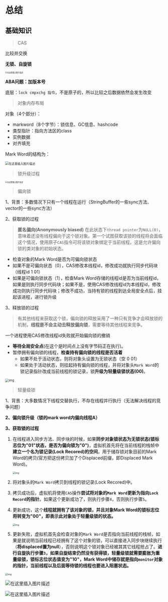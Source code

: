 # 总结

## 基础知识

> CAS

比较并交换 

**无锁、自旋锁**

<img src="https://img-blog.csdnimg.cn/20210419103853218.png?x-oss-process=image/watermark,type_ZmFuZ3poZW5naGVpdGk,shadow_10,text_aHR0cHM6Ly9ibG9nLmNzZG4ubmV0L3FxXzQ1NjUwODk5,size_16,color_FFFFFF,t_70" alt="在这里插入图片描述" style="zoom:40%;" />

**ABA问题：加版本号**

底层：`lock cmpxchg 指令`，不是原子的，所以比较之后数据依然会发生改变

> 对象内存布局

对象（4个部分）：

- markword（8个字节）：锁信息、GC信息、hashcode
- 类型指针：指向方法区的class
- 实例数据
- 对齐填充

Mark Word的结构为：

<img src="https://img-blog.csdnimg.cn/20210328172012240.png?x-oss-process=image/watermark,type_ZmFuZ3poZW5naGVpdGk,shadow_10,text_aHR0cHM6Ly9ibG9nLmNzZG4ubmV0L3FxXzQ1NjUwODk5,size_16,color_FFFFFF,t_70" alt="在这里插入图片描述" style="zoom:67%;" />





> 锁升级过程

<img src="https://img-blog.csdnimg.cn/20210419112014540.png?x-oss-process=image/watermark,type_ZmFuZ3poZW5naGVpdGk,shadow_10,text_aHR0cHM6Ly9ibG9nLmNzZG4ubmV0L3FxXzQ1NjUwODk5,size_16,color_FFFFFF,t_70" alt="在这里插入图片描述" style="zoom:40%;" />

> 偏向锁

1、背景：多数情况下只有一个线程在运行（StringBuffer的一些sync方法、vector的一些sync方法）

2、获取锁的过程

> **匿名偏向(Anonymously biased)** 在此状态下`thread pointer`为`NULL(0)`，意味着还没有线程偏向于这个锁对象。第一个试图获取该锁的线程将会面临这个情况，使用原子`CAS`指令可将该锁对象绑定于当前线程。这是允许偏向锁的类对象的初始状态。

- 检查对象的Mark Word是否为可偏向锁状态
- 如果不是可偏向状态（0），CAS修改本线程id，修改成功就执行同步代码块（线程id 1 01）
- 如果是可偏向锁状态（1），检查Mark Word存储的线程id是否为当前线程id，如果是则执行同步代码块；如果不是，使用CAS修改线程id为本线程id，修改成功则执行同步代码块；修改不成功，当持有锁的线程到达全局安全点后，挂起该进程，进行锁升级

3、释放锁的过程

> 有其他线程来获取这个锁，偏向锁的释放采用了一种只有竞争才会释放锁的机制，**线程是不会主动去释放偏向锁**，需要等待其他线程来竞争。

一个进程使用CAS修改线程id失败就开始偏向锁的撤销

- **等待全局安全点**(在这个是时间点上没有字节码正在执行)。
- 暂停拥有偏向锁的线程，**检查持有偏向锁的线程是否活着**
  - 如果不处于活动状态，则将对象头设置为无锁状态（空 0 01）
  - 如果处于活动状态，则挂起持有偏向锁的线程，并将对象头`Mark Word`的锁记录指针改成当前线程的锁记录，锁**升级为轻量级锁状态(00)**。

<img src="https://user-gold-cdn.xitu.io/2019/3/22/169a5e00359d1548?imageView2/0/w/1280/h/960/ignore-error/1" alt="img" style="zoom:70%;" />



> 轻量级锁

1、背景：大多数情况下线程交替执行，不存在线程并行执行（无法解决线程的竞争问题）

**2、偏向锁升级（锁的mark word内偏向线程A）**

**3、获取锁的过程**

1. 在线程进入同步方法、同步块的时候，如果**同步对象锁状态为无锁状态(锁标志位为"01"状态，是否为偏向锁为"0")**，虚拟机首先将在当前线程的栈帧中**建立一个名为锁记录(Lock Recored)的空间**，用于储存锁对象目前的Mark Word的拷贝(官方把这份拷贝加了个Displaced前缀，即Displaced Mark Word)。

   <img src="https://user-gold-cdn.xitu.io/2019/3/22/169a5a137d83dad0?imageView2/0/w/1280/h/960/ignore-error/1" alt="img" style="zoom:50%;" />

2. 将对象头的`Mark Word`拷贝到线程的锁记录(Lock Recored)中。

3. 拷贝成功后，虚拟机将使用`CAS`操作**尝试将对象的`Mark Word`更新为指向`Lock Record`的指针**。如果这个更新成功了，则执行步骤`4`，否则执行步骤`5`。

4. 更新成功，这个**线程就拥有了该对象的锁，并且对象Mark Word的锁标志位将转变为"00"，即表示此对象处于轻量级锁的状态。**

   <img src="https://user-gold-cdn.xitu.io/2019/3/22/169a5a74b48f0f6c?imageView2/0/w/1280/h/960/ignore-error/1" alt="img" style="zoom:50%;" />

5. 更新失败，虚拟机首先会检查对象的`Mark Word`是否指向当前线程的栈帧，如果是就说明当前线程已经拥有了这个对象的锁，可以直接进入同步块继续执行（**将displaced置为null**），否则说明这个锁对象已经被其其它线程抢占了。**进行自旋执行步骤`3`，如果自旋结束仍然没有获得锁，轻量级锁就需要膨胀为重量级锁，锁标志位状态值变为"10"，Mark Word中储存就是指向`monitor`对象的指针，当前线程以及后面等待锁的线程也要进入阻塞状态。**

<img src="https://user-gold-cdn.xitu.io/2019/3/22/169a5a4897658ce7?imageView2/0/w/1280/h/960/ignore-error/1" alt="img" style="zoom:50%;" />



![在这里插入图片描述](https://img-blog.csdnimg.cn/9db6245f2dc841fd8d432a2fb0dd8e57.jpg?x-oss-process=image/watermark,type_ZmFuZ3poZW5naGVpdGk,shadow_10,text_aHR0cHM6Ly9ibG9nLmNzZG4ubmV0L3FxXzQ1NjUwODk5,size_16,color_FFFFFF,t_70)



![在这里插入图片描述](https://img-blog.csdnimg.cn/a1dc3e9961c7494db33fc9b56e7b534a.png?x-oss-process=image/watermark,type_ZmFuZ3poZW5naGVpdGk,shadow_10,text_aHR0cHM6Ly9ibG9nLmNzZG4ubmV0L3FxXzQ1NjUwODk5,size_16,color_FFFFFF,t_70)